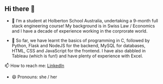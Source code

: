 ## Hi there 👋

- 🔭 I’m a student at Holberton School Australia, undertaking a 9-month full stack engineering course! My background is in Swiss Law / Economics and I have a decade of experience working in the corprorate world. 

- 🌱 So far, we have learnt the basics of programming in C, followed by Python, Flask and NodeJS for the backend, MySQL for databases, HTML, CSS and JavaScript for the frontend. I have also dabbled in Tableau (which is fun!) and have plenty of experience with Excel. 

📫 How to reach me: [LinkedIn](https://www.linkedin.com/in/carolezenruffinen)

- 😄 Pronouns: she / her 

